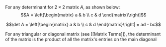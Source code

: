 For any determinant for $2 \times 2$ matrix $A$, as shown below:
$$A  = \left[\begin{matrix}
a & b \\ c & d
\end{matrix}\right]$$

$$\det A  = \left|\begin{matrix}
a & b \\ c & d
\end{matrix}\right| = ad - bc$$

For any triangular or diagonal matrix (see [[Matrix Terms]]), the determinant of the matrix is the product of all the matrix's entries on the main diagonal
